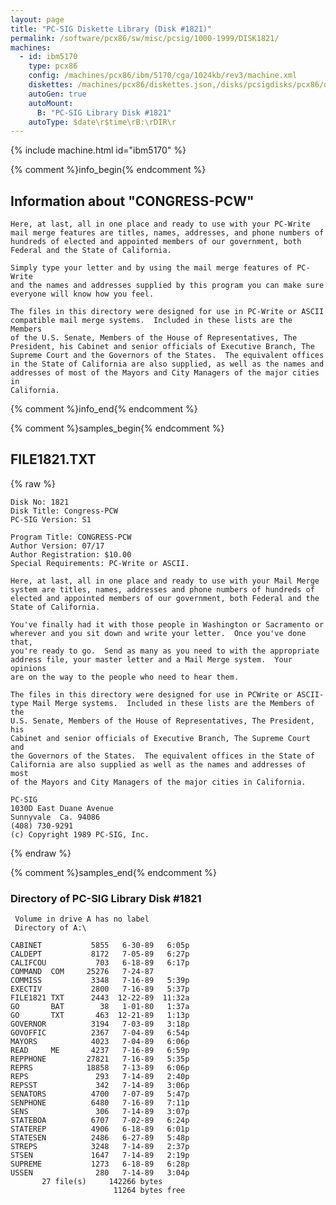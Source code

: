 ```yaml
---
layout: page
title: "PC-SIG Diskette Library (Disk #1821)"
permalink: /software/pcx86/sw/misc/pcsig/1000-1999/DISK1821/
machines:
  - id: ibm5170
    type: pcx86
    config: /machines/pcx86/ibm/5170/cga/1024kb/rev3/machine.xml
    diskettes: /machines/pcx86/diskettes.json,/disks/pcsigdisks/pcx86/diskettes.json
    autoGen: true
    autoMount:
      B: "PC-SIG Library Disk #1821"
    autoType: $date\r$time\rB:\rDIR\r
---
```


{% include machine.html id="ibm5170" %}

{% comment %}info_begin{% endcomment %}

## Information about "CONGRESS-PCW"

    Here, at last, all in one place and ready to use with your PC-Write
    mail merge features are titles, names, addresses, and phone numbers of
    hundreds of elected and appointed members of our government, both
    Federal and the State of California.
    
    Simply type your letter and by using the mail merge features of PC-Write
    and the names and addresses supplied by this program you can make sure
    everyone will know how you feel.
    
    The files in this directory were designed for use in PC-Write or ASCII
    compatible mail merge systems.  Included in these lists are the Members
    of the U.S. Senate, Members of the House of Representatives, The
    President, his Cabinet and senior officials of Executive Branch, The
    Supreme Court and the Governors of the States.  The equivalent offices
    in the State of California are also supplied, as well as the names and
    addresses of most of the Mayors and City Managers of the major cities in
    California.
{% comment %}info_end{% endcomment %}

{% comment %}samples_begin{% endcomment %}

## FILE1821.TXT

{% raw %}
```
Disk No: 1821                                                           
Disk Title: Congress-PCW                                                
PC-SIG Version: S1                                                      
                                                                        
Program Title: CONGRESS-PCW                                             
Author Version: 07/17                                                   
Author Registration: $10.00                                             
Special Requirements: PC-Write or ASCII.                                
                                                                        
Here, at last, all in one place and ready to use with your Mail Merge   
system are titles, names, addresses and phone numbers of hundreds of    
elected and appointed members of our government, both Federal and the   
State of California.                                                    
                                                                        
You've finally had it with those people in Washington or Sacramento or  
wherever and you sit down and write your letter.  Once you've done that,
you're ready to go.  Send as many as you need to with the appropriate   
address file, your master letter and a Mail Merge system.  Your opinions
are on the way to the people who need to hear them.                     
                                                                        
The files in this directory were designed for use in PCWrite or ASCII-  
type Mail Merge systems.  Included in these lists are the Members of the
U.S. Senate, Members of the House of Representatives, The President, his
Cabinet and senior officials of Executive Branch, The Supreme Court and 
the Governors of the States.  The equivalent offices in the State of    
California are also supplied as well as the names and addresses of most 
of the Mayors and City Managers of the major cities in California.      
                                                                        
PC-SIG                                                                  
1030D East Duane Avenue                                                 
Sunnyvale  Ca. 94086                                                    
(408) 730-9291                                                          
(c) Copyright 1989 PC-SIG, Inc.                                         
```
{% endraw %}

{% comment %}samples_end{% endcomment %}

### Directory of PC-SIG Library Disk #1821

     Volume in drive A has no label
     Directory of A:\

    CABINET           5855   6-30-89   6:05p
    CALDEPT           8172   7-05-89   6:27p
    CALIFCOU           703   6-18-89   6:17p
    COMMAND  COM     25276   7-24-87
    COMMISS           3348   7-16-89   5:39p
    EXECTIV           2800   7-16-89   5:37p
    FILE1821 TXT      2443  12-22-89  11:32a
    GO       BAT        38   1-01-80   1:37a
    GO       TXT       463  12-21-89   1:13p
    GOVERNOR          3194   7-03-89   3:18p
    GOVOFFIC          2367   7-04-89   6:54p
    MAYORS            4023   7-04-89   6:06p
    READ     ME       4237   7-16-89   6:59p
    REPPHONE         27821   7-16-89   5:35p
    REPRS            18858   7-13-89   6:06p
    REPS               293   7-14-89   2:40p
    REPSST             342   7-14-89   3:06p
    SENATORS          4700   7-07-89   5:47p
    SENPHONE          6480   7-16-89   7:11p
    SENS               306   7-14-89   3:07p
    STATEBOA          6707   7-02-89   6:24p
    STATEREP          4906   6-18-89   6:01p
    STATESEN          2486   6-27-89   5:48p
    STREPS            3248   7-14-89   2:37p
    STSEN             1647   7-14-89   2:19p
    SUPREME           1273   6-18-89   6:28p
    USSEN              280   7-14-89   3:04p
           27 file(s)     142266 bytes
                           11264 bytes free
